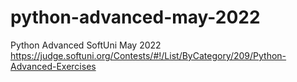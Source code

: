 # python-advanced-may-2022
Python Advanced SoftUni May 2022
https://judge.softuni.org/Contests/#!/List/ByCategory/209/Python-Advanced-Exercises
